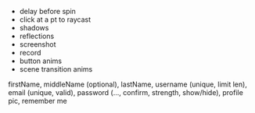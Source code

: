 - delay before spin
- click at a pt to raycast
- shadows
- reflections
- screenshot
- record
- button anims
- scene transition anims

firstName, middleName (optional), lastName, username (unique, limit len), email (unique, valid), password (..., confirm, strength, show/hide), profile pic, remember me